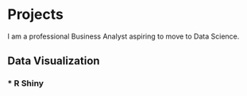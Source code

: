 # Projects #


I am a professional Business Analyst aspiring to move to Data Science.

## Data Visualization ##

   ### * R Shiny ###
